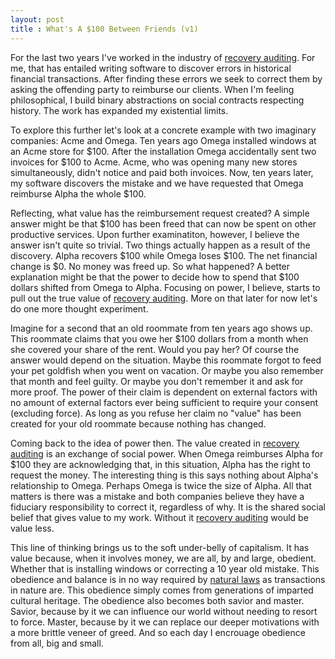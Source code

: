 ```yaml
---
layout: post
title : What's A $100 Between Friends (v1)
---
```

For the last two years I've worked in the industry of [recovery auditing][1]. For me, that has entailed writing software to discover errors in historical financial transactions. After finding these errors we seek to correct them by asking the offending party to reimburse our clients. When I'm feeling philosophical, I build binary abstractions on social contracts respecting history. The work has expanded my existential limits.

To explore this further let's look at a concrete example with two imaginary companies: Acme and Omega. Ten years ago Omega installed windows at an Acme store for $100. After the installation Omega accidentally sent two invoices for $100 to Acme. Acme, who was opening many new stores simultaneously, didn't notice and paid both invoices. Now, ten years later, my software discovers the mistake and we have requested that Omega reimburse Alpha the whole $100.

Reflecting, what value has the reimbursement request created? A simple answer might be that $100 has been freed that can now be spent on other productive services. Upon further examinatiton, however, I believe the answer isn't quite so trivial. Two things actually happen as a result of the discovery. Alpha recovers $100 while Omega loses $100. The net financial change is $0. No money was freed up. So what happened? A better explanation might be that the power to decide how to spend that $100 dollars shifted from Omega to Alpha. Focusing on power, I believe, starts to pull out the true value of [recovery auditing][1]. More on that later for now let's do one more thought experiment.

Imagine for a second that an old roommate from ten years ago shows up. This roommate claims that you owe her $100 dollars from a month when she covered your share of the rent. Would you pay her? Of course the answer would depend on the situation. Maybe this roommate forgot to feed your pet goldfish when you went on vacation. Or maybe you also remember that month and feel guilty. Or maybe you don't remember it and ask for more proof. The power of their claim is dependent on external factors with no amount of external factors ever being sufficient to require your consent (excluding force). As long as you refuse her claim no "value" has been created for your old roommate because nothing has changed.

Coming back to the idea of power then. The value created in [recovery auditing][1] is an exchange of social power. When Omega reimburses Alpha for $100 they are acknowledging that, in this situation, Alpha has the right to request the money. The interesting thing is this says nothing about Alpha's relationship to Omega. Perhaps Omega is twice the size of Alpha. All that matters is there was a mistake and both companies believe they have a fiduciary responsibility to correct it, regardless of why. It is the shared social belief that gives value to my work. Without it [recovery auditing][1] would be value less.

This line of thinking brings us to the soft under-belly of capitalism. It has value because, when it involves money, we are all, by and large, obedient. Whether that is installing windows or correcting a 10 year old mistake. This obedience and balance is in no way required by [natural laws][2] as transactions in nature are. This obedience simply comes from generations of imparted cultural heritage. The obedience also becomes both savior and master. Savior, because by it we can influence our world without needing to resort to force. Master, because by it we can replace our deeper motivations with a more brittle veneer of greed. And so each day I encrouage obedience from all, big and small.

[1]: https://en.wikipedia.org/wiki/Recovery_Auditing
[2]: https://en.wikipedia.org/wiki/First_law_of_thermodynamics

